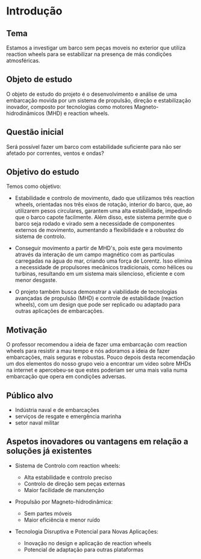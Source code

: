 # Introdução
## Tema
Estamos a investigar um barco sem peças moveis no exterior que utiliza reaction wheels para se estabilizar na presença de más condições atmosféricas.
## Objeto de estudo
O objeto de estudo do projeto é o desenvolvimento e análise de uma embarcação movida por um sistema de propulsão, direção e estabilização inovador, composto por tecnologias como motores Magneto-hidrodinâmicos (MHD) e reaction wheels.
## Questão inicial
Será possível fazer um barco com estabilidade suficiente para não ser afetado por correntes, ventos e ondas?
## Objetivo do estudo
Temos como objetivo:

- Estabilidade e controlo de movimento, dado que utilizamos três reaction wheels, orientadas nos três eixos de rotação, interior do barco, que, ao utilizarem pesos circulares, garantem uma alta estabilidade, impedindo que o barco capote facilmente. Além disso, este sistema permite que o barco seja rodado e virado sem a necessidade de componentes externos de movimento, aumentando a flexibilidade e a robustez do sistema de controlo.

- Conseguir movimento a partir de MHD's, pois este gera movimento através da interação de um campo magnético com as particulas carregadas na água do mar, criando uma força de Lorentz. Isso elimina a necessidade de propulsores mecânicos tradicionais, como hélices ou turbinas, resultando em um sistema mais silencioso, eficiente e com menor desgaste.

- O projeto também busca demonstrar a viabilidade de tecnologias avançadas de propulsão (MHD) e controle de estabilidade (reaction wheels), com um design que pode ser replicado ou adaptado para outras aplicações de embarcações.

## Motivação
O professor recomendou a ideia de fazer uma embarcação com reaction wheels para resistir a mau tempo e nós adoramos a ideia de fazer embarcações, mais seguras e robustas. Pouco depois desta recomendação um dos elementos do nosso grupo veio a encontrar um video sobre MHDs na internet e apercebeu-se que estes poderiam ser uma mais valia numa embarcação que opera em condições adversas.


## Público alvo
- Indústria naval e de embarcações
- serviços de resgate e emergência marinha
- setor naval militar
## Aspetos inovadores ou vantagens em relação a soluções já existentes

- Sistema de Controlo com reaction wheels:

   - Alta estabilidade e controlo preciso
   - Controlo de direção sem peças externas
   - Maior facilidade de manutenção

- Propulsão por Magneto-hidrodinâmica:

   - Sem partes móveis
   - Maior eficiência e menor ruído

- Tecnologia Disruptiva e Potencial para Novas Aplicações:

   - Inovação no design e aplicação de reaction wheels
   - Potencial de adaptação para outras plataformas
